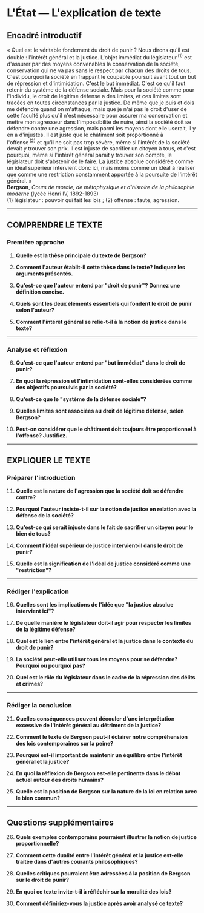 # L'État — L'explication de texte

## Encadré introductif
« Quel est le véritable fondement du droit de punir ? Nous dirons qu'il est double : l'intérêt général et la justice. L'objet immédiat du législateur&#x202F;<sup>(1)</sup> est d'assurer par des moyens convenables la conservation de la société, conservation qui ne va pas sans le respect par chacun des droits de tous. C'est pourquoi la société en frappant le coupable poursuit avant tout un but de répression et d'intimidation. C'est le but immédiat. C'est ce qu'il faut retenir du système de la défense sociale. Mais pour la société comme pour l'individu, le droit de légitime défense a des limites, et ces limites sont tracées en toutes circonstances par la justice. De même que je puis et dois me défendre quand on m'attaque, mais que je n'ai pas le droit d'user de cette faculté plus qu'il n'est nécessaire pour assurer ma conservation et mettre mon agresseur dans l'impossibilité de nuire, ainsi la société doit se défendre contre une agression, mais parmi les moyens dont elle userait, il y en a d'injustes. Il est juste que le châtiment soit proportionné à l'offense&#x202F;<sup>(2)</sup> et qu'il ne soit pas trop sévère, même si l'intérêt de la société devait y trouver son prix. Il est injuste de sacrifier un citoyen à tous, et c'est pourquoi, même si l'intérêt général paraît y trouver son compte, le législateur doit s'abstenir de le faire. La justice absolue considérée comme un idéal supérieur intervient donc ici, mais moins comme un idéal à réaliser que comme une restriction constamment apportée à la poursuite de l'intérêt général. »  
**Bergson**, *Cours de morale, de métaphysique et d'histoire de la philosophie moderne* (lycée Henri IV, 1892-1893)  
(1) législateur : pouvoir qui fait les lois ; (2) offense : faute, agression.

---

## COMPRENDRE LE TEXTE

### Première approche

1. **Quelle est la thèse principale du texte de Bergson?**

2. **Comment l'auteur établit-il cette thèse dans le texte? Indiquez les arguments présentés.**

3. **Qu'est-ce que l'auteur entend par "droit de punir"? Donnez une définition concise.**

4. **Quels sont les deux éléments essentiels qui fondent le droit de punir selon l'auteur?**

5. **Comment l'intérêt général se relie-t-il à la notion de justice dans le texte?**

---

### Analyse et réflexion

6. **Qu'est-ce que l'auteur entend par "but immédiat" dans le droit de punir?**

7. **En quoi la répression et l'intimidation sont-elles considérées comme des objectifs poursuivis par la société?**

8. **Qu'est-ce que le "système de la défense sociale"?**

9. **Quelles limites sont associées au droit de légitime défense, selon Bergson?**

10. **Peut-on considérer que le châtiment doit toujours être proportionnel à l'offense? Justifiez.**

---

## EXPLIQUER LE TEXTE

### Préparer l'introduction

11. **Quelle est la nature de l'agression que la société doit se défendre contre?**

12. **Pourquoi l'auteur insiste-t-il sur la notion de justice en relation avec la défense de la société?**

13. **Qu'est-ce qui serait injuste dans le fait de sacrifier un citoyen pour le bien de tous?**

14. **Comment l'idéal supérieur de justice intervient-il dans le droit de punir?**

15. **Quelle est la signification de l'idéal de justice considéré comme une "restriction"?**

---

### Rédiger l'explication

16. **Quelles sont les implications de l'idée que "la justice absolue intervient ici"?**

17. **De quelle manière le législateur doit-il agir pour respecter les limites de la légitime défense?**

18. **Quel est le lien entre l'intérêt général et la justice dans le contexte du droit de punir?**

19. **La société peut-elle utiliser tous les moyens pour se défendre? Pourquoi ou pourquoi pas?**

20. **Quel est le rôle du législateur dans le cadre de la répression des délits et crimes?**

---

### Rédiger la conclusion

21. **Quelles conséquences peuvent découler d'une interprétation excessive de l'intérêt général au détriment de la justice?**

22. **Comment le texte de Bergson peut-il éclairer notre compréhension des lois contemporaines sur la peine?**

23. **Pourquoi est-il important de maintenir un équilibre entre l'intérêt général et la justice?**

24. **En quoi la réflexion de Bergson est-elle pertinente dans le débat actuel autour des droits humains?**

25. **Quelle est la position de Bergson sur la nature de la loi en relation avec le bien commun?**

---

## Questions supplémentaires

26. **Quels exemples contemporains pourraient illustrer la notion de justice proportionnelle?**

27. **Comment cette dualité entre l'intérêt général et la justice est-elle traitée dans d'autres courants philosophiques?**

28. **Quelles critiques pourraient être adressées à la position de Bergson sur le droit de punir?**

29. **En quoi ce texte invite-t-il à réfléchir sur la moralité des lois?**

30. **Comment définiriez-vous la justice après avoir analysé ce texte?**
